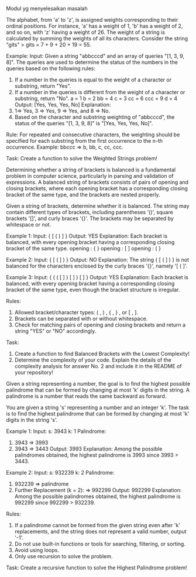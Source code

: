 Modul yg menyelesaikan masalah

The alphabet, from 'a' to 'z', is assigned weights corresponding to their ordinal positions. For instance, 'a' has a weight of 1, 'b' has a weight of 2, and so on, with 'z' having a weight of 26. The weight of a string is calculated by summing the weights of all its characters. Consider the string "gits" > gits = 7 + 9 + 20 + 19 = 55.

Example:
Input:
Given a string "abbcccd" and an array of queries "[1, 3, 9, 8]". The queries are used to determine the status of the numbers in the queries based on the following rules:
1. If a number in the queries is equal to the weight of a character or substring, return "Yes".
2. If a number in the queries is different from the weight of a character or substring, return "No".
a = 1
b = 2
bb = 4
c = 3
cc = 6
ccc = 9
d = 4 
Output: [Yes, Yes, Yes, No]
Explanation: 
1. 1=> Yes, 3 => Yes, 9 => Yes, and 8 => No.
2. Based on the character and substring weighting of "abbcccd", the status of the queries "[1, 3, 9, 8]" is "[Yes, Yes, Yes, No]".

Rule:
For repeated and consecutive characters, the weighting should be specified for each substring from the first occurrence to the n-th occurrence. Example: bbccc => b, bb, c, cc, ccc.

Task: 
Create a function to solve the Weighted Strings problem!

Determining whether a string of brackets is balanced is a fundamental problem in computer science, particularly in parsing and validation of expressions. A balanced string of brackets consists of pairs of opening and closing brackets, where each opening bracket has a corresponding closing bracket of the same type, and the brackets are nested properly.

Given a string of brackets, determine whether it is balanced. The string may contain different types of brackets, including parentheses '()', square brackets '[]', and curly braces '{}'. The brackets may be separated by whitespace or not.

Example 1:
Input: { [ ( ) ] }
Output: YES
Explanation: Each bracket is balanced, with every opening bracket having a corresponding closing bracket of the same type.
opening : { }
opening : [ ]
opening : ( }

Example 2:
Input: { [ ( ] ) }
Output: NO
Explanation: The string { [ ( ] ) } is not balanced for the characters enclosed by the curly braces '{}', namely '[ ( ]'.

Example 3:
Input: { ( ( [ ] ) [ ] ) [ ] }
Output: YES
Explanation: Each bracket is balanced, with every opening bracket having a corresponding closing bracket of the same type, even though the bracket structure is irregular.

Rules:
1. Allowed bracket/character types: ( , ) , { , } , or [ , ]. 
2. Brackets can be separated with or without whitespace.
3. Check for matching pairs of opening and closing brackets and return a string "YES" or "NO" accordingly.

Task:
1. Create a function to find Balanced Brackets with the Lowest Complexity!
2. Determine the complexity of your code. Explain the details of the complexity analysis for answer No. 2 and include it in the README of your repository!

Given a string representing a number, the goal is to find the highest possible palindrome that can be formed by changing at most 'k' digits in the string. A palindrome is a number that reads the same backward as forward. 

You are given a string 's' representing a number and an integer 'k'. The task is to find the highest palindrome that can be formed by changing at most 'k' digits in the string 's'.


Example 1:
Input:
s: 3943 
k: 1 
Palindrome:
1. 3943  => 3993
2. 3943 => 3443
Output: 3993
Explanation: Among the possible palindromes obtained, the highest palindrome is 3993 since 3993 > 3443.

Example 2:
Input:
s: 932239 
k: 2
Palindrome: 
1. 932239 => palindrome 
2. Further Replacement (k = 2): => 992299
Output: 992299 
Explanation: Among the possible palindromes obtained, the highest palindrome is 992299 since 992299 > 932239.

Rules:
1. If a palindrome cannot be formed from the given string even after 'k' replacements, and the string does not represent a valid number, output '-1'.
2. Do not use built-in functions or tools for searching, filtering, or sorting.
3. Avoid using loops.
4. Only use recursion to solve the problem.

Task:
Create a recursive function to solve the Highest Palindrome problem!
